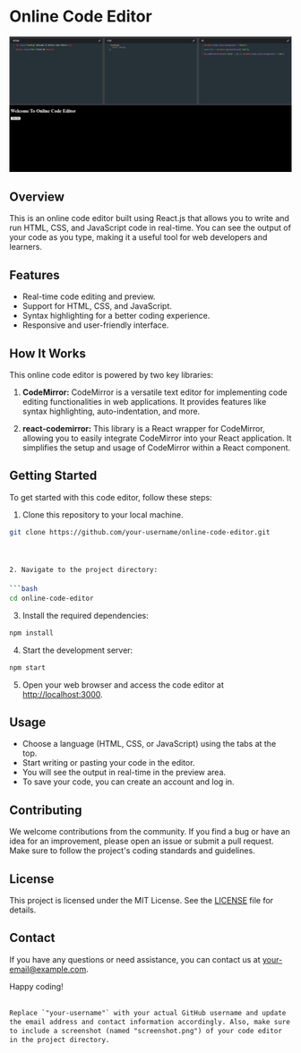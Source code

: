 # Online Code Editor

![Code Editor Screenshot](screenshot.png)

## Overview

This is an online code editor built using React.js that allows you to write and run HTML, CSS, and JavaScript code in real-time. You can see the output of your code as you type, making it a useful tool for web developers and learners.

## Features

- Real-time code editing and preview.
- Support for HTML, CSS, and JavaScript.
- Syntax highlighting for a better coding experience.
- Responsive and user-friendly interface.

## How It Works

This online code editor is powered by two key libraries:

1. **CodeMirror:** CodeMirror is a versatile text editor for implementing code editing functionalities in web applications. It provides features like syntax highlighting, auto-indentation, and more.

2. **react-codemirror:** This library is a React wrapper for CodeMirror, allowing you to easily integrate CodeMirror into your React application. It simplifies the setup and usage of CodeMirror within a React component.

## Getting Started

To get started with this code editor, follow these steps:

1. Clone this repository to your local machine.

```bash
git clone https://github.com/your-username/online-code-editor.git



2. Navigate to the project directory:

```bash
cd online-code-editor
```

3. Install the required dependencies:

```bash
npm install
```

4. Start the development server:

```bash
npm start
```

5. Open your web browser and access the code editor at [http://localhost:3000](http://localhost:3000).

## Usage

- Choose a language (HTML, CSS, or JavaScript) using the tabs at the top.
- Start writing or pasting your code in the editor.
- You will see the output in real-time in the preview area.
- To save your code, you can create an account and log in.

## Contributing

We welcome contributions from the community. If you find a bug or have an idea for an improvement, please open an issue or submit a pull request. Make sure to follow the project's coding standards and guidelines.

## License

This project is licensed under the MIT License. See the [LICENSE](LICENSE) file for details.

## Contact

If you have any questions or need assistance, you can contact us at [your-email@example.com](mailto:your-email@example.com).

Happy coding!
```

Replace `"your-username"` with your actual GitHub username and update the email address and contact information accordingly. Also, make sure to include a screenshot (named "screenshot.png") of your code editor in the project directory.
